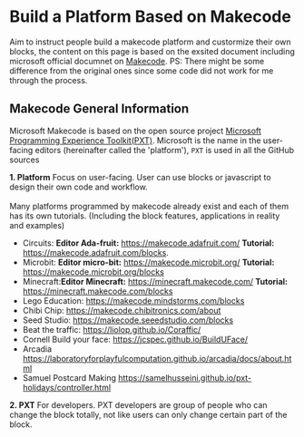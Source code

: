 # Build a Platform Based on Makecode
Aim to instruct people build a makecode platform and custormize their own blocks, the content on this page is based on the exsited document including microsoft official documnet on [Makecode](https://makecode.com/docs). PS: There might be some difference from the original ones since some code did not work for me through the process.

## Makecode General Information
Microsoft Makecode is based on the open source project [Microsoft Programming Experience Toolkit(PXT)](https://github.com/Microsoft/pxt). Microsoft is the name in the user-facing editors (hereinafter called the 'platform'), ```PXT``` is used in all the GitHub sources

**1. Platform** Focus on user-facing. User can use blocks or javascript to design their own code and workflow. </br></br>
Many platforms programmed by makecode already exist and each of them has its own tutorials. (Including the block features, applications in reality and examples)
</br>
* Circuits: **Editor Ada-fruit:** https://makecode.adafruit.com/  **Tutorial:** https://makecode.adafruit.com/blocks. 
* Microbit: **Editor micro-bit:** https://makecode.microbit.org/  **Tutorial:** https://makecode.microbit.org/blocks
* Minecraft:**Editor Minecraft:** https://minecraft.makecode.com/ **Tutorial:** https://minecraft.makecode.com/blocks
* Lego Education: https://makecode.mindstorms.com/blocks
* Chibi Chip: https://makecode.chibitronics.com/about
* Seed Studio: https://makecode.seeedstudio.com/blocks
* Beat the traffic: https://liolop.github.io/Coraffic/
* Cornell Build your face: https://jcspec.github.io/BuildUFace/
* Arcadia https://laboratoryforplayfulcomputation.github.io/arcadia/docs/about.html
* Samuel Postcard Making https://samelhusseini.github.io/pxt-holidays/controller.html



**2. PXT** For developers. PXT developers are group of people who can change the block totally, not like users can only change certain part of the block. 


## 


